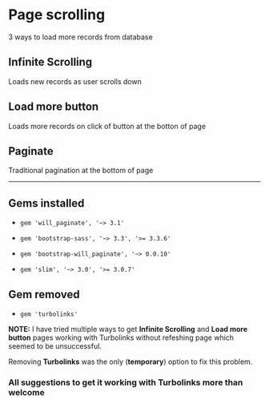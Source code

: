 # Page scrolling
3 ways to load more records from database

## Infinite Scrolling
Loads new records as user scrolls down

## Load more button
Loads more records on click of button at the botton of page

## Paginate
Traditional pagination at the bottom of page

---

## Gems installed

* `gem 'will_paginate', '~> 3.1'`

* `gem 'bootstrap-sass', '~> 3.3', '>= 3.3.6'`

* `gem 'bootstrap-will_paginate', '~> 0.0.10'`

* `gem 'slim', '~> 3.0', '>= 3.0.7'`

## Gem removed

* `gem 'turbolinks'`

**NOTE:** I have tried multiple ways to get **Infinite Scrolling** and **Load more button** pages working with Turbolinks without refeshing page which seemed to be unsuccessful.

Removing **Turbolinks** was the only (**temporary**) option to fix this problem.

### All suggestions to get it working with Turbolinks more than welcome







